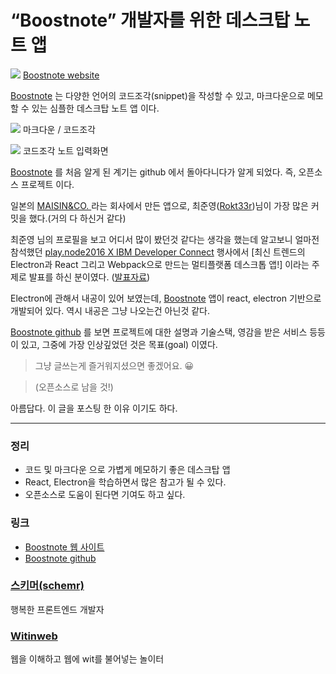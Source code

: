 # “Boostnote” 개발자를 위한 데스크탑 노트 앱

![](https://cdn-images-1.medium.com/max/800/1*ggUTaLaOwIw8gPOGt5Jqyg.png)
<span class="figcaption_hack">[Boostnote website](http://boostnote.io/)</span>

[Boostnote](http://boostnote.io/) 는 다양한 언어의 코드조각(snippet)을 작성할 수 있고, 마크다운으로 메모 할
수 있는 심플한 데스크탑 노트 앱 이다.

![](https://cdn-images-1.medium.com/max/800/1*xVBfsW9Ly9Va4avy7Th5kA.png)
<span class="figcaption_hack">마크다운 / 코드조각</span>

![](https://cdn-images-1.medium.com/max/800/1*9cb2MZZyB4VI-ZylP047_Q.png)
<span class="figcaption_hack">코드조각 노트 입력화면</span>

[Boostnote](http://boostnote.io/) 를 처음 알게 된 계기는 github 에서 돌아다니다가 알게 되었다. 즉, 오픈소스
프로젝트 이다.

일본의 [MAISIN&CO. ](http://maisin.co/)라는 회사에서 만든 앱으로,
최준영([Rokt33r](https://github.com/Rokt33r))님이 가장 많은 커밋을 했다.(거의 다 하신거 같다)

최준영 님의 프로필을 보고 어디서 많이 봤던것 같다는 생각을 했는데 알고보니 얼마전 참석했던 [play.node2016 X IBM
Developer Connect](http://playnode.io/2016/) 행사에서 [최신 트렌드의 Electron과 React 그리고
Webpack으로 만드는 멀티플랫폼 데스크톱 앱!] 이라는 주제로 발표를 하신 분이였다.
([발표자료](http://playnode.io/2016/slides/electron-react-webpack.pdf))

Electron에 관해서 내공이 있어 보였는데, [Boostnote](http://boostnote.io/) 앱이 react, electron
기반으로 개발되어 있다. 역시 내공은 그냥 나오는건 아닌것 같다.

[Boostnote github](https://github.com/BoostIO/Boostnote) 를 보면 프로젝트에 대한 설명과 기술스택,
영감을 받은 서비스 등등이 있고, 그중에 가장 인상깊었던 것은 목표(goal) 이였다.

> 그냥 글쓰는게 즐거워지셨으면 좋겠어요. 😀

> (오픈소스로 남을 것!)

아름답다. 이 글을 포스팅 한 이유 이기도 하다.

*****

### 정리

* 코드 및 마크다운 으로 가볍게 메모하기 좋은 데스크탑 앱
* React, Electron을 학습하면서 많은 참고가 될 수 있다.
* 오픈소스로 도움이 된다면 기여도 하고 싶다.

### 링크

* [Boostnote 웹 사이트](http://boostnote.io/)
* [Boostnote github](https://github.com/BoostIO/Boostnote)

### [스키머(schemr)](https://medium.com/@schemr)

행복한 프론트엔드 개발자

### [Witinweb](https://medium.com/witinweb?source=footer_card)

웹을 이해하고 웹에 wit를 불어넣는 놀이터
